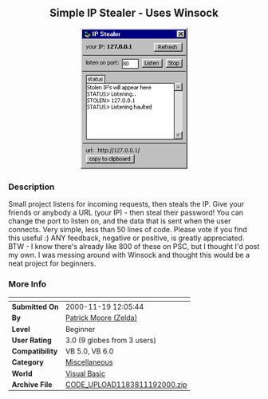 ﻿<div align="center">

## Simple IP Stealer \- Uses Winsock

<img src="PIC200011191327437373.jpg">
</div>

### Description

Small project listens for incoming requests, then steals the IP. Give your friends or anybody a URL (your IP) - then steal their password! You can change the port to listen on, and the data that is sent when the user connects. Very simple, less than 50 lines of code. Please vote if you find this useful :) ANY feedback, negative or positive, is greatly appreciated. BTW - I know there's already like 800 of these on PSC, but I thought I'd post my own. I was messing around with Winsock and thought this would be a neat project for beginners.
 
### More Info
 


<span>             |<span>
---                |---
**Submitted On**   |2000-11-19 12:05:44
**By**             |[Patrick Moore \(Zelda\)](https://github.com/Planet-Source-Code/PSCIndex/blob/master/ByAuthor/patrick-moore-zelda.md)
**Level**          |Beginner
**User Rating**    |3.0 (9 globes from 3 users)
**Compatibility**  |VB 5\.0, VB 6\.0
**Category**       |[Miscellaneous](https://github.com/Planet-Source-Code/PSCIndex/blob/master/ByCategory/miscellaneous__1-1.md)
**World**          |[Visual Basic](https://github.com/Planet-Source-Code/PSCIndex/blob/master/ByWorld/visual-basic.md)
**Archive File**   |[CODE\_UPLOAD1183811192000\.zip](https://github.com/Planet-Source-Code/patrick-moore-zelda-simple-ip-stealer-uses-winsock__1-12943/archive/master.zip)








